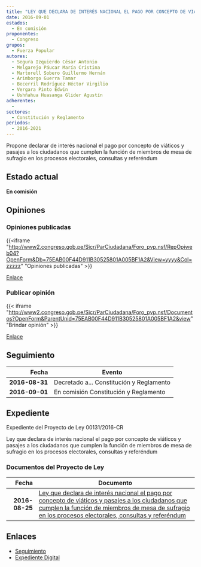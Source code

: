 ```yaml
---
title: "LEY QUE DECLARA DE INTERÉS NACIONAL EL PAGO POR CONCEPTO DE VIÁTICOS Y PASAJES A LOS CIUDADANOS QUE CUMPLEN LA FUNCIÓN DE MIEMBROS DE MESA DE SUFRAGIO EN LOS PROCESOS ELECTORALES, CONSULTAS Y REFERÉNDUM"
date: 2016-09-01
estados: 
  - En comisión
proponentes: 
  - Congreso
grupos: 
  - Fuerza Popular
autores: 
  - Segura Izquierdo César Antonio
  - Melgarejo Páucar María Cristina
  - Martorell Sobero Guillermo Hernán
  - Arimborgo Guerra Tamar
  - Becerril Rodríguez Héctor Virgilio
  - Vergara Pinto Edwin
  - Ushñahua Huasanga Glider Agustín
adherentes: 
  - 
sectores: 
  - Constitución y Reglamento
periodos: 
  - 2016-2021
---
```


Propone declarar de interés nacional el pago por concepto de viáticos y pasajes a los ciudadanos que cumplen la función de miembros de mesa de sufragio en los procesos electorales, consultas y referéndum


## Estado actual

**En comisión**

## Opiniones

### Opiniones publicadas

{{<iframe "http://www2.congreso.gob.pe/Sicr/ParCiudadana/Foro_pvp.nsf/RepOpiweb04?OpenForm&Db=75EAB00F44D911B30525801A005BF1A2&View=yyyy&Col=zzzzz" "Opiniones publicadas" >}}

[Enlace](http://www2.congreso.gob.pe/Sicr/ParCiudadana/Foro_pvp.nsf/RepOpiweb04?OpenForm&Db=75EAB00F44D911B30525801A005BF1A2&View=yyyy&Col=zzzzz)
### Publicar opinión

{{< iframe "http://www2.congreso.gob.pe/Sicr/ParCiudadana/Foro_pvp.nsf/Documentos?OpenForm&ParentUnid=75EAB00F44D911B30525801A005BF1A2&view" "Brindar opinión" >}}

[Enlace](http://www2.congreso.gob.pe/Sicr/ParCiudadana/Foro_pvp.nsf/Documentos?OpenForm&ParentUnid=75EAB00F44D911B30525801A005BF1A2&view)

## Seguimiento

| Fecha | Evento |
|------:|--------|
| **2016-08-31** | Decretado a... Constitución y Reglamento|
| **2016-09-01** | En comisión Constitución y Reglamento|


## Expediente

Expediente del Proyecto de Ley 00131/2016-CR

Ley que declara de interés nacional el pago por concepto de viáticos y pasajes a los ciudadanos que cumplen la función de miembros de mesa de sufragio en los procesos electorales, consultas y referéndum


### Documentos del Proyecto de Ley

| Fecha | Documento |
|------:|--------|
| **2016-08-25** | [Ley que declara de interés nacional el pago por concepto de viáticos y pasajes a los ciudadanos que cumplen la función de miembros de mesa de sufragio en los procesos electorales, consultas y referéndum](http://www.leyes.congreso.gob.pe/Documentos/2016_2021/Proyectos_de_Ley_y_de_Resoluciones_Legislativas/PL0013120160825..pdf) |

## Enlaces 

- [Seguimiento](http://www2.congreso.gob.pe/Sicr/TraDocEstProc/CLProLey2016.nsf/f7fff46988ca05b1052578e100829cc7/3800523ec494944d0525801a005ab374?OpenDocument)
- [Expediente Digital](http://www2.congreso.gob.pehttp://www2.congreso.gob.pe/Sicr/TraDocEstProc/CLProLey2016.nsf/f7fff46988ca05b1052578e100829cc7/3800523ec494944d0525801a005ab374?OpenDocument&Click=05257FB7005EB655.eb71d0cf91d8294e05256cdf006b5706/$Body/0.1C6C)
